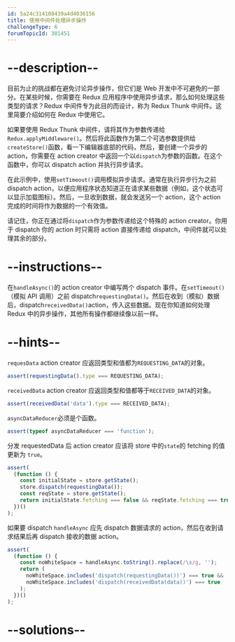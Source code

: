 ```yaml
---
id: 5a24c314108439a4d4036156
title: 使用中间件处理异步操作
challengeType: 6
forumTopicId: 301451
---
```


# --description--

目前为止的挑战都在避免讨论异步操作，但它们是 Web 开发中不可避免的一部分。在某些时候，你需要在 Redux 应用程序中使用异步请求，那么如何处理这些类型的请求？Redux 中间件专为此目的而设计，称为 Redux Thunk 中间件。这里简要介绍如何在 Redux 中使用它。

如果要使用 Redux Thunk 中间件，请将其作为参数传递给`Redux.applyMiddleware()`。然后将此函数作为第二个可选参数提供给`createStore()`函数，看一下编辑器底部的代码，然后，要创建一个异步的 action，你需要在 action creator 中返回一个以`dispatch`为参数的函数。在这个函数中，你可以 dispatch action 并执行异步请求。

在此示例中，使用`setTimeout()`调用模拟异步请求。通常在执行异步行为之前 dispatch action，以便应用程序状态知道正在请求某些数据（例如，这个状态可以显示加载图标）。然后，一旦收到数据，就会发送另一个 action，这个 action 完成的时间将作为数据的一个有效值。

请记住，你正在通过将`dispatch`作为参数传递给这个特殊的 action creator。你用于 dispatch 你的 action 时只需将 action 直接传递给 dispatch，中间件就可以处理其余的部分。

# --instructions--

在`handleAsync()`的 action creator 中编写两个 dispatch 事件。在`setTimeout()`（模拟 API 调用）之前 dispatch`requestingData()`。然后在收到（模拟）数据后，dispatch`receivedData()`action，传入这些数据。现在你知道如何处理 Redux 中的异步操作，其他所有操作都继续像以前一样。

# --hints--

`requesData` action creator 应返回类型和值都为`REQUESTING_DATA`的对象。

```js
assert(requestingData().type === REQUESTING_DATA);
```

`receivedData` action creator 应返回类型和值都等于`RECEIVED_DATA`的对象。

```js
assert(receivedData('data').type === RECEIVED_DATA);
```

`asyncDataReducer`必须是个函数。

```js
assert(typeof asyncDataReducer === 'function');
```

分发 requestedData 后 action creator 应该将 store 中的`state`的 fetching 的值更新为 `true`。

```js
assert(
  (function () {
    const initialState = store.getState();
    store.dispatch(requestingData());
    const reqState = store.getState();
    return initialState.fetching === false && reqState.fetching === true;
  })()
);
```

如果要 dispatch `handleAsync` 应先 dispatch 数据请求的 action，然后在收到请求结果后再 dispatch 接收的数据 action。

```js
assert(
  (function () {
    const noWhiteSpace = handleAsync.toString().replace(/\s/g, '');
    return (
      noWhiteSpace.includes('dispatch(requestingData())') === true &&
      noWhiteSpace.includes('dispatch(receivedData(data))') === true
    );
  })()
);
```

# --solutions--

